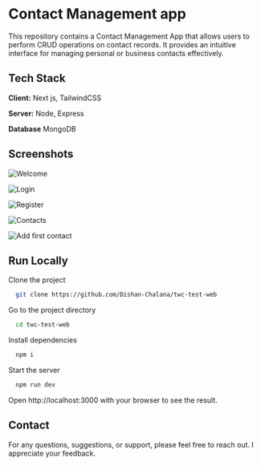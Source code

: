 
# Contact Management app

This repository contains a Contact Management App that allows users to perform CRUD operations on contact records. It provides an intuitive interface for managing personal or business contacts effectively.


## Tech Stack

**Client:** Next js, TailwindCSS

**Server:** Node, Express

**Database** MongoDB


## Screenshots

![Welcome](https://github.com/Dishan-Chalana/twc-test-web/assets/84405840/796ea46f-a740-45d6-bd79-91680edfaecc)

![Login](https://github.com/Dishan-Chalana/twc-test-web/assets/84405840/2c22435e-6064-46ee-9573-7fbc709059f8)

![Register](https://github.com/Dishan-Chalana/twc-test-web/assets/84405840/14f5de7c-2371-404b-bb16-86620a1431ee)

![Contacts](https://github.com/Dishan-Chalana/twc-test-web/assets/84405840/eed61cbc-bf8f-4ea0-84a2-dfe40a73edc2)

![Add first contact](https://github.com/Dishan-Chalana/twc-test-web/assets/84405840/e0ef509d-635b-4872-bca2-ad53d9875d82)



## Run Locally

Clone the project

```bash
  git clone https://github.com/Dishan-Chalana/twc-test-web
```

Go to the project directory

```bash
  cd twc-test-web
```

Install dependencies

```bash
  npm i
```

Start the server

```bash
  npm run dev
```

Open http://localhost:3000 with your browser to see the result.


## Contact

For any questions, suggestions, or support, please feel free to reach out. I appreciate your feedback.

